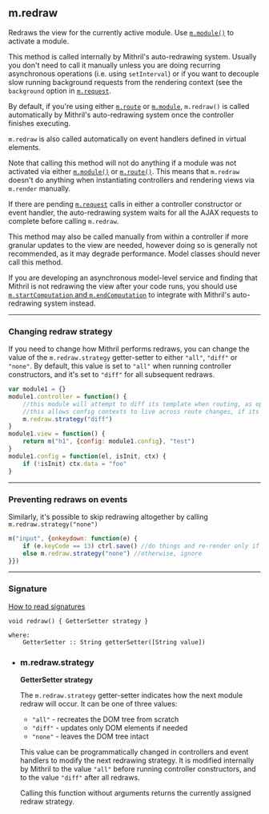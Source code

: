 ## m.redraw

Redraws the view for the currently active module. Use [`m.module()`](mithril.module.md) to activate a module.

This method is called internally by Mithril's auto-redrawing system. Usually you don't need to call it manually unless you are doing recurring asynchronous operations (i.e. using `setInterval`) or if you want to decouple slow running background requests from the rendering context (see the `background` option in [`m.request`](mithril.request.md).

By default, if you're using either [`m.route`](mithril.route.md) or [`m.module`](mithril.module.md), `m.redraw()` is called automatically by Mithril's auto-redrawing system once the controller finishes executing.

`m.redraw` is also called automatically on event handlers defined in virtual elements.

Note that calling this method will not do anything if a module was not activated via either [`m.module()`](mithril.module.md) or [`m.route()`](mithril.route.md). This means that `m.redraw` doesn't do anything when instantiating controllers and rendering views via `m.render` manually.

If there are pending [`m.request`](mithril.request.md) calls in either a controller constructor or event handler, the auto-redrawing system waits for all the AJAX requests to complete before calling `m.redraw`.

This method may also be called manually from within a controller if more granular updates to the view are needed, however doing so is generally not recommended, as it may degrade performance. Model classes should never call this method. 

If you are developing an asynchronous model-level service and finding that Mithril is not redrawing the view after your code runs, you should use [`m.startComputation` and `m.endComputation`](mithril.computation.md) to integrate with Mithril's auto-redrawing system instead.

---

### Changing redraw strategy

If you need to change how Mithril performs redraws, you can change the value of the `m.redraw.strategy` getter-setter to either `"all"`, `"diff"` or `"none"`. By default, this value is set to `"all"` when running controller constructors, and it's set to `"diff"` for all subsequent redraws.

```javascript
var module1 = {}
module1.controller = function() {
	//this module will attempt to diff its template when routing, as opposed to re-creating the view from scratch.
	//this allows config contexts to live across route changes, if its element does not need to be recreated by the diff
	m.redraw.strategy("diff")
}
module1.view = function() {
	return m("h1", {config: module1.config}, "test")
}
module1.config = function(el, isInit, ctx) {
	if (!isInit) ctx.data = "foo"
}
```

---

### Preventing redraws on events

Similarly, it's possible to skip redrawing altogether by calling `m.redraw.strategy("none")`

```javascript
m("input", {onkeydown: function(e) {
	if (e.keyCode == 13) ctrl.save() //do things and re-render only if the `enter` key was pressed
	else m.redraw.strategy("none") //otherwise, ignore
}})
```

---

### Signature

[How to read signatures](how-to-read-signatures.md)

```clike
void redraw() { GetterSetter strategy }

where:
	GetterSetter :: String getterSetter([String value])
```

-	<a name="strategy"></a>

	### m.redraw.strategy
	
	**GetterSetter strategy**
	
	The `m.redraw.strategy` getter-setter indicates how the next module redraw will occur. It can be one of three values:
	
	-	`"all"` - recreates the DOM tree from scratch
	-	`"diff"` - updates only DOM elements if needed
	-	`"none"` - leaves the DOM tree intact
	
	This value can be programmatically changed in controllers and event handlers to modify the next redrawing strategy. It is modified internally by Mithril to the value `"all"` before running controller constructors, and to the value `"diff"` after all redraws.
	
	Calling this function without arguments returns the currently assigned redraw strategy.

	